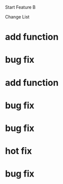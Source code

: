Start Feature B

Change List
# add function
# bug fix
# add function
# bug fix
# bug fix
# hot fix
# bug fix